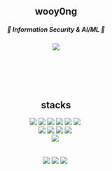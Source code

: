 ## <div align='center'>wooy0ng</div>
##### <div align='center'>🔧 Information Security & AI/ML 🔧</div>
<div align='center'><a href="https://blog.naver.com/yygg9800" target="_blank"><img src="https://img.shields.io/badge/Blog-brightgreen?style=flat-square&logo=Naver&logoColor=white"/></a></div>

<br><br><br><br>
## <div align='center'>stacks</div>   
<div align='center'><img src="https://img.shields.io/badge/Python-3776AB?style=flat-square&logo=Python&logoColor=white"/></a>&nbsp<img src="https://img.shields.io/badge/HTML5-E34F26?style=flat-square&logo=HTML5&logoColor=white"/></a>&nbsp<img src="https://img.shields.io/badge/CSS3-1572B6?style=flat-square&logo=CSS3&logoColor=white"/></a>&nbsp<img src="https://img.shields.io/badge/JavaScript-F7DF1E?style=flat-square&logo=JavaScript&logoColor=white"/></a>&nbsp<img src="https://img.shields.io/badge/c++-00599C?style=flat-square&logo=c%2B%2B&logoColor=white"/></a>&nbsp<img src="https://img.shields.io/badge/Kotlin-7F52FF?style=flat-square&logo=Kotlin&logoColor=white"/></a>&nbsp</div>

<div align='center'><img src="https://img.shields.io/badge/PyTorch-EE4C2C?EE4C2C=flat-square&logo=PyTorch&logoColor=white"/></a>&nbsp<img src="https://img.shields.io/badge/React-61DAFB?style=flat-square&logo=React&logoColor=white"/></a>&nbsp<img src="https://img.shields.io/badge/Docker-2496ED?style=flat-square&logo=Docker&logoColor=white"/></a>&nbsp<img src="https://img.shields.io/badge/NGINX-009639?style=flat-square&logo=NGINX&logoColor=white"/></a>&nbsp
</div>
<div align='center'><img src="https://img.shields.io/badge/Amazon AWS-232F3E?style=flat-square&logo=Amazon%20AWS&logoColor=white"/></a>&nbsp </p>
</div>
<br>
<div align='center'><img src="https://img.shields.io/badge/Adobe Premiere Pro-9999FF?style=flat-square&logo=Adobe%20Premiere%20Pro&logoColor=white"/></a>&nbsp<img src="https://img.shields.io/badge/Adobe After Effects-9999FF?style=flat-square&logo=Adobe%20After%20Effects&logoColor=white"/></a>&nbsp<img src="https://img.shields.io/badge/Adobe Photoshop-31A8FF?style=flat-square&logo=Adobe%20Photoshop&logoColor=white"/></a>&nbsp</p>
</div>


<!--
**wooy0ng/wooy0ng** is a ✨ _special_ ✨ repository because its `README.md` (this file) appears on your GitHub profile.

Here are some ideas to get you started:

- 🔭 I’m currently working on ...
- 🌱 I’m currently learning ...
- 👯 I’m looking to collaborate on ...
- 🤔 I’m looking for help with ...
- 💬 Ask me about ...
- 📫 How to reach me: ...
- 😄 Pronouns: ...
- ⚡ Fun fact: ...
-->
